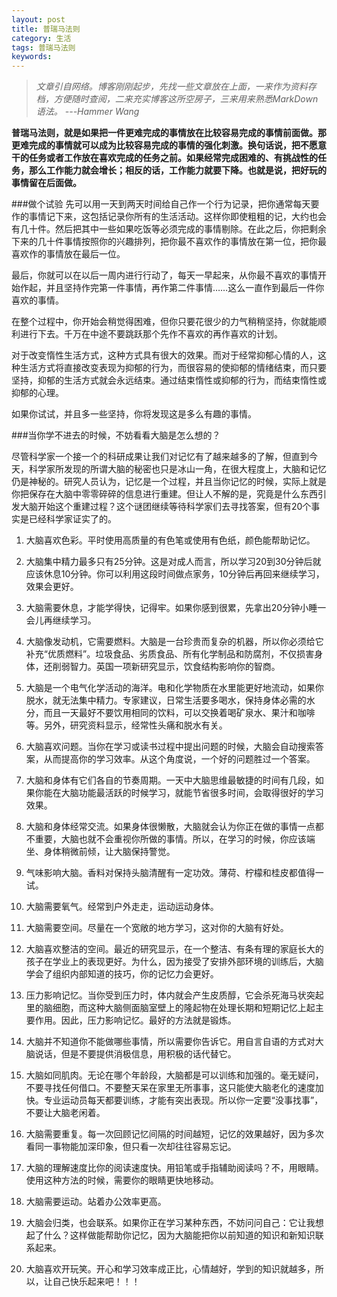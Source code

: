 ```yaml
---
layout: post
title: 普瑞马法则
category: 生活
tags: 普瑞马法则
keywords: 
---
```


> *文章引自网络。博客刚刚起步，先找一些文章放在上面，一来作为资料存档，方便随时查阅，二来充实博客这所空房子，三来用来熟悉MarkDown语法。
>    ---Hammer Wang*
  

**普瑞马法则，就是如果把一件更难完成的事情放在比较容易完成的事情前面做。那更难完成的事情就可以成为比较容易完成的事情的强化刺激。换句话说，把不愿意干的任务或者工作放在喜欢完成的任务之前。如果经常完成困难的、有挑战性的任务，那么工作能力就会增长；相反的话，工作能力就要下降。也就是说，把好玩的事情留在后面做。**  


###做个试验
先可以用一天到两天时间给自己作一个行为记录，把你通常每天要作的事情记下来，这包括记录你所有的生活活动。这样你即使粗粗的记，大约也会有几十件。然后把其中一些如果吃饭等必须完成的事情剔除。在此之后，你把剩余下来的几十件事情按照你的兴趣排列，把你最不喜欢作的事情放在第一位，把你最喜欢作的事情放在最后一位。  

最后，你就可以在以后一周内进行行动了，每天一早起来，从你最不喜欢的事情开始作起，并且坚持作完第一件事情，再作第二件事情……这么一直作到最后一件你喜欢的事情。  

在整个过程中，你开始会稍觉得困难，但你只要花很少的力气稍稍坚持，你就能顺利进行下去。千万在中途不要跳跃那个先作不喜欢的再作喜欢的计划。  

对于改变惰性生活方式，这种方式具有很大的效果。而对于经常抑郁心情的人，这种生活方式将直接改变表现为抑郁的行为，而很容易的使抑郁的情绪结束，而只要坚持，抑郁的生活方式就会永远结束。通过结束惰性或抑郁的行为，而结束惰性或抑郁的心理。  

如果你试试，并且多一些坚持，你将发现这是多么有趣的事情。  

###当你学不进去的时候，不妨看看大脑是怎么想的？

尽管科学家一个接一个的科研成果让我们对记忆有了越来越多的了解，但直到今天，科学家所发现的所谓大脑的秘密也只是冰山一角，在很大程度上，大脑和记忆仍是神秘的。研究人员认为，记忆是一个过程，并且当你记忆的时候，实际上就是你把保存在大脑中零零碎碎的信息进行重建。但让人不解的是，究竟是什么东西引发大脑开始这个重建过程？这个谜团继续等待科学家们去寻找答案，但有20个事实是已经科学家证实了的。

1. 大脑喜欢色彩。平时使用高质量的有色笔或使用有色纸，颜色能帮助记忆。

2. 大脑集中精力最多只有25分钟。这是对成人而言，所以学习20到30分钟后就应该休息10分钟。你可以利用这段时间做点家务，10分钟后再回来继续学习，效果会更好。

3. 大脑需要休息，才能学得快，记得牢。如果你感到很累，先拿出20分钟小睡一会儿再继续学习。

4. 大脑像发动机，它需要燃料。大脑是一台珍贵而复杂的机器，所以你必须给它补充“优质燃料”。垃圾食品、劣质食品、所有化学制品和防腐剂，不仅损害身体，还削弱智力。英国一项新研究显示，饮食结构影响你的智商。

5. 大脑是一个电气化学活动的海洋。电和化学物质在水里能更好地流动，如果你脱水，就无法集中精力。专家建议，日常生活要多喝水，保持身体必需的水分，而且一天最好不要饮用相同的饮料，可以交换着喝矿泉水、果汁和咖啡等。另外，研究资料显示，经常性头痛和脱水有关。

6. 大脑喜欢问题。当你在学习或读书过程中提出问题的时候，大脑会自动搜索答案，从而提高你的学习效率。从这个角度说，一个好的问题胜过一个答案。

7. 大脑和身体有它们各自的节奏周期。一天中大脑思维最敏捷的时间有几段，如果你能在大脑功能最活跃的时候学习，就能节省很多时间，会取得很好的学习效果。

8. 大脑和身体经常交流。如果身体很懒散，大脑就会认为你正在做的事情一点都不重要，大脑也就不会重视你所做的事情。所以，在学习的时候，你应该端坐、身体稍微前倾，让大脑保持警觉。


9. 气味影响大脑。香料对保持头脑清醒有一定功效。薄荷、柠檬和桂皮都值得一试。

10. 大脑需要氧气。经常到户外走走，运动运动身体。

11. 大脑需要空间。尽量在一个宽敞的地方学习，这对你的大脑有好处。

12. 大脑喜欢整洁的空间。最近的研究显示，在一个整洁、有条有理的家庭长大的孩子在学业上的表现更好。为什么，因为接受了安排外部环境的训练后，大脑学会了组织内部知道的技巧，你的记忆力会更好。

13. 压力影响记忆。当你受到压力时，体内就会产生皮质醇，它会杀死海马状突起里的脑细胞，而这种大脑侧面脑室壁上的隆起物在处理长期和短期记忆上起主要作用。因此，压力影响记忆。最好的方法就是锻炼。

14. 大脑并不知道你不能做哪些事情，所以需要你告诉它。用自言自语的方式对大脑说话，但是不要提供消极信息，用积极的话代替它。

15. 大脑如同肌肉。无论在哪个年龄段，大脑都是可以训练和加强的。毫无疑问，不要寻找任何借口。不要整天呆在家里无所事事，这只能使大脑老化的速度加快。专业运动员每天都要训练，才能有突出表现。所以你一定要“没事找事”，不要让大脑老闲着。

16. 大脑需要重复。每一次回顾记忆间隔的时间越短，记忆的效果越好，因为多次看同一事物能加深印象，但只看一次却往往容易忘记。

17. 大脑的理解速度比你的阅读速度快。用铅笔或手指辅助阅读吗？不，用眼睛。使用这种方法的时候，需要你的眼睛更快地移动。

18. 大脑需要运动。站着办公效率更高。

19. 大脑会归类，也会联系。如果你正在学习某种东西，不妨问问自己：它让我想起了什么？这样做能帮助你记忆，因为大脑能把你以前知道的知识和新知识联系起来。

20. 大脑喜欢开玩笑。开心和学习效率成正比，心情越好，学到的知识就越多，所以，让自己快乐起来吧！！！
